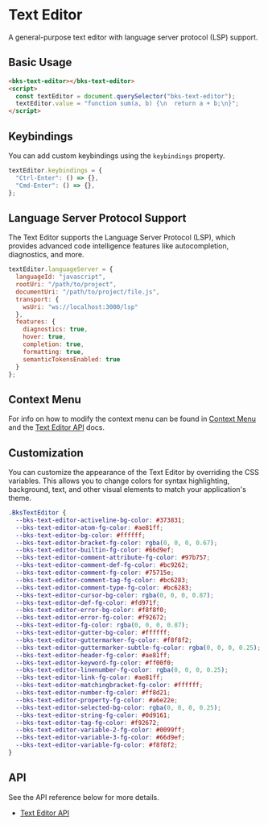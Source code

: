 # Text Editor

A general-purpose text editor with language server protocol (LSP) support.

## Basic Usage

```html
<bks-text-editor></bks-text-editor>
<script>
  const textEditor = document.querySelector("bks-text-editor");
  textEditor.value = "function sum(a, b) {\n  return a + b;\n}";
</script>
```

## Keybindings

You can add custom keybindings using the `keybindings` property.

```js
textEditor.keybindings = {
  "Ctrl-Enter": () => {},
  "Cmd-Enter": () => {},
};
```

## Language Server Protocol Support

The Text Editor supports the Language Server Protocol (LSP), which provides advanced code intelligence features like autocompletion, diagnostics, and more.

```js
textEditor.languageServer = {
  languageId: "javascript",
  rootUri: "/path/to/project",
  documentUri: "/path/to/project/file.js",
  transport: {
    wsUri: "ws://localhost:3000/lsp"
  },
  features: {
    diagnostics: true,
    hover: true,
    completion: true,
    formatting: true,
    semanticTokensEnabled: true
  }
};
```

## Context Menu

For info on how to modify the context menu can be found in
[Context Menu][context-menu] and the [Text Editor API][text-editor-api] docs.

## Customization

You can customize the appearance of the Text Editor by overriding the CSS variables. This allows you to change colors for syntax highlighting, background, text, and other visual elements to match your application's theme.

```css
.BksTextEditor {
  --bks-text-editor-activeline-bg-color: #373831;
  --bks-text-editor-atom-fg-color: #ae81ff;
  --bks-text-editor-bg-color: #ffffff;
  --bks-text-editor-bracket-fg-color: rgba(0, 0, 0, 0.67);
  --bks-text-editor-builtin-fg-color: #66d9ef;
  --bks-text-editor-comment-attribute-fg-color: #97b757;
  --bks-text-editor-comment-def-fg-color: #bc9262;
  --bks-text-editor-comment-fg-color: #75715e;
  --bks-text-editor-comment-tag-fg-color: #bc6283;
  --bks-text-editor-comment-type-fg-color: #bc6283;
  --bks-text-editor-cursor-bg-color: rgba(0, 0, 0, 0.87);
  --bks-text-editor-def-fg-color: #fd971f;
  --bks-text-editor-error-bg-color: #f8f8f0;
  --bks-text-editor-error-fg-color: #f92672;
  --bks-text-editor-fg-color: rgba(0, 0, 0, 0.87);
  --bks-text-editor-gutter-bg-color: #ffffff;
  --bks-text-editor-guttermarker-fg-color: #f8f8f2;
  --bks-text-editor-guttermarker-subtle-fg-color: rgba(0, 0, 0, 0.25);
  --bks-text-editor-header-fg-color: #ae81ff;
  --bks-text-editor-keyword-fg-color: #ff00f0;
  --bks-text-editor-linenumber-fg-color: rgba(0, 0, 0, 0.25);
  --bks-text-editor-link-fg-color: #ae81ff;
  --bks-text-editor-matchingbracket-fg-color: #ffffff;
  --bks-text-editor-number-fg-color: #ff8d21;
  --bks-text-editor-property-fg-color: #a6e22e;
  --bks-text-editor-selected-bg-color: rgba(0, 0, 0, 0.25);
  --bks-text-editor-string-fg-color: #0d9161;
  --bks-text-editor-tag-fg-color: #f92672;
  --bks-text-editor-variable-2-fg-color: #0099ff;
  --bks-text-editor-variable-3-fg-color: #66d9ef;
  --bks-text-editor-variable-fg-color: #f8f8f2;
}
```

## API

See the API reference below for more details.

- [Text Editor API][text-editor-api]

[text-editor-api]: ./api/text-editor.md
[context-menu]: ./context-menu.md
